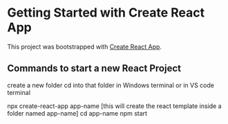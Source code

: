 # Getting Started with Create React App

This project was bootstrapped with [Create React App](https://github.com/facebook/create-react-app).

## Commands to start a new React Project

create a new folder
cd into that folder in Windows terminal or in VS code terminal

npx create-react-app app-name [this will create the react template inside a folder named app-name]
cd app-name
npm start